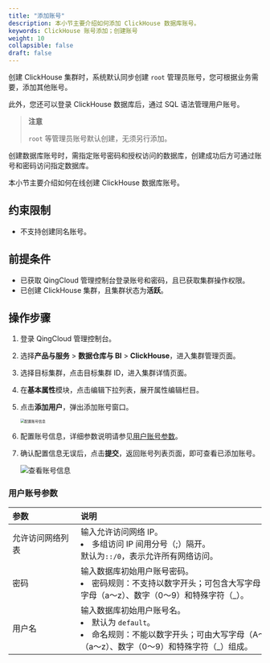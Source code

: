 ```yaml
---
title: "添加账号"
description: 本小节主要介绍如何添加 ClickHouse 数据库账号。 
keywords: ClickHouse 账号添加；创建账号
weight: 10
collapsible: false
draft: false
---
```



创建 ClickHouse 集群时，系统默认同步创建 `root` 管理员账号，您可根据业务需要，添加其他账号。

此外，您还可以登录 ClickHouse 数据库后，通过 SQL 语法管理用户账号。

> **注意**
> 
> `root` 等管理员账号默认创建，无须另行添加。

创建数据库账号时，需指定账号密码和授权访问的数据库，创建成功后方可通过账号和密码访问指定数据库。

本小节主要介绍如何在线创建 ClickHouse 数据库账号。

## 约束限制

- 不支持创建同名账号。

## 前提条件

- 已获取 QingCloud 管理控制台登录账号和密码，且已获取集群操作权限。
- 已创建 ClickHouse 集群，且集群状态为**活跃**。

## 操作步骤

1. 登录 QingCloud 管理控制台。
2. 选择**产品与服务** > **数据仓库与 BI** > **ClickHouse**，进入集群管理页面。
3. 选择目标集群，点击目标集群 ID，进入集群详情页面。
4. 在**基本属性**模块，点击编辑下拉列表，展开属性编辑栏目。
5. 点击**添加用户**，弹出添加账号窗口。
   
   <img src="../../../_images/set_user_info.png" alt="配置账号信息" style="zoom:50%;" />

6. 配置账号信息，详细参数说明请参见[用户账号参数](#用户账号参数)。

7. 确认配置信息无误后，点击**提交**，返回账号列表页面，即可查看已添加账号。

   ![查看账号信息](../../../_images/check_user.png)

### 用户账号参数

|  <span style="display:inline-block;width:120px">参数</span> | <span style="display:inline-block;width:480px">说明</span>  |
|:--- |:--- |
| 允许访问网络列表| 输入允许访问网络 IP。<li>多组访问 IP 间用分号（;）隔开。 <br>默认为`::/0`，表示允许所有网络访问。|
|   密码   |  输入数据库初始用户账号密码。<li>密码规则：不支持以数字开头；可包含大写字母（A～Z)、小写字母（a～z）、数字（0～9）和特殊字符（_）。   |
|   用户名     |  输入数据库初始用户账号名。<li>默认为 `default`。<li>命名规则：不能以数字开头；可由大写字母（A～Z)、小写字母（a～z）、数字（0～9）和特殊字符（_）组成。  |
